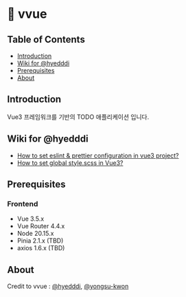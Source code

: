 # 📄 vvue

## Table of Contents

- [Introduction](#introduction)
- [Wiki for @hyedddi](#wiki-for-hyedddi)
- [Prerequisites](#prerequisites)
- [About](#about)

## Introduction

Vue3 프레임워크를 기반의 TODO 애플리케이션 입니다.

## Wiki for @hyedddi

- [How to set eslint & prettier configuration in vue3 project?](https://github.com/hyedddi/vvvue/wiki/How-to-set-eslint-&-prettier-configuration-in-vue3-project%3F)
- [How to set global style.scss in Vue3?](https://github.com/hyedddi/vvvue/wiki/How-to-set-global-style.scss-in-Vue3-%3F)

## Prerequisites

### Frontend
- Vue 3.5.x
- Vue Router 4.4.x
- Node 20.15.x
- Pinia 2.1.x (TBD)
- axios 1.6.x (TBD)

## About
Credit to vvue : [@hyedddi](https://www.github.com/hyedddi), [@yongsu-kwon](https://www.github.com/yongsu-kwon)
